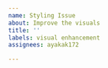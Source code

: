 ```yaml
---
name: Styling Issue
about: Improve the visuals
title: ''
labels: visual enhancement
assignees: ayakak172

---
```



